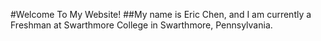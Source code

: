 #Welcome To My Website!
##My name is Eric Chen, and I am currently a Freshman at Swarthmore College in Swarthmore, Pennsylvania.
